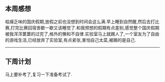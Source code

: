 ## 本周感想
枯燥乏味的国庆假期,放假之前也没想到时间会这么满.早上睡到自然醒,然后去打比赛,打完比赛回宿舍歇一歇又该睡觉了.和我预想的假期有点差别,感觉整个国庆假期被我浑浑噩噩的过完了,格外的懒和不自律.实验室马上就踢人了,一个室友为了自由的游戏生活,已经放弃了实验室,有点紧张,害怕自己太菜,被踢的是自己.

*****
## 下周计划
马上要补考了,复习一下准备考试了.
